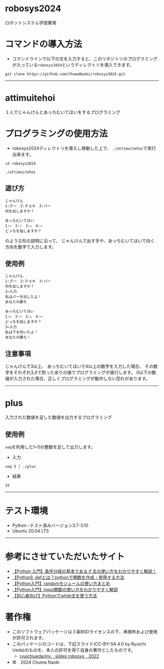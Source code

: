 # robosys2024
ロボットシステム学授業用

# コマンドの導入方法
- コマンドラインで以下の文を入力すると、このリポジトリのプログラミングが入っている`robosys2024`というディレクトリを導入できます。
```
git clone https://github.com/ChumaNaoki/robosys2024.git
```

****

# attimuitehoi
１人でじゃんけんとあっちむいてほいをするプログラミング

# プログラミングの使用方法
- robosys2024ディレクトリを導入し移動した上で、
`./attimuitehoi`で実行出来ます。

```
cd robosys2024
```
```
./attimuitehoi
```

## 遊び方
```
じゃんけん
1:グー　2:チョキ　3:パー
何を出しますか？
```
```
あっちむいてほい
1:←　2:↑　3:↓　4:→
どっちを指しますか？
```
のような形の説明に沿って、
じゃんけんで出す手や、あっちむいてほいで向く方向を数字で入力します。

## 使用例
```
じゃんけん
1:グー　2:チョキ　3:パー
何を出しますか？
2←入力
私はパーを出したよ！
あなたの勝ち

あっちむいてほい
1:←　2:↑　3:↓　4:→
どっちを指しますか？
3←入力
私は下を向いたよ！
あなたの勝ち！
```
## 注意事項
じゃんけんで3以上、
あっちむいてほいで4以上の数字を入力した場合、
その数字をそれぞれ3,4で割った余りの値でプログラミングが進行します。
0以下の数値が入力された場合、正しくプログラミングが動作しない恐れがあります。

***

# plus
入力された数値を足した数値を出力するプログラミング

## 使用例
`seq`を利用した1~5の整数を足して出力します。
- 入力
```
seq 5 | ./plus
```
- 結果
```
15
```

***

# テスト環境
- Python
    -テスト済みバージョン3.7-3.10 
- Ubuntu 20.04 LTS

***
# 参考にさせていただいたサイト
- [【Python 入門】条件分岐の基本である if 文の使い方をわかりやすく解説！](https://www.kikagaku.co.jp/kikagaku-blog/python-if-else-elif/)
- [【Python】defとは？pythonで関数を作成・使用する方法](https://ungifted.tech/blog/python-def/)
- [【Python入門】randomモジュールの使い方まとめ](https://www.sejuku.net/blog/20915)
- [【Python入門】input関数の使い方をわかりやすく解説](https://www.sejuku.net/blog/23823)
- [【初心者向け】Pythonでwhile文を使う方法](https://techplay.jp/column/610)

# 著作権
- このソフトウェアパッケージは３条BSDライセンスの下、再頒布および使用が許可されます。
- このパッケージのコードは、下記スライド(CC-BY-SA 4.0 by Ryuichi Ueda)のものを、本人の許可を得て自身の著作としたものです。
    - [ryuichiueda/my＿slides robosys＿2022](https://github.com/ryuichiueda/my_slides/tree/master/robosys_2022)
- ©　2024 Chuma Naoki

